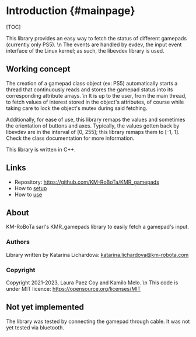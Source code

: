 # Introduction {#mainpage}
[TOC]

This library provides an easy way to fetch the status of different gamepads (currently only PS5). \n
The events are handled by evdev, the input event interface of the Linux kernel; as such, the libevdev library is used.

## Working concept
The creation of a gamepad class object (ex: PS5) automatically starts a thread that continuously reads and stores the gamepad status into its corresponding attribute arrays. \n
It is up to the user, from the main thread, to fetch values of interest stored in the object's attributes, of course while taking care to lock the object's mutex during said fetching. 

Additionally, for ease of use, this library remaps the values and sometimes the orientation of buttons and axes. Typically, the values gotten back by libevdev are in the interval of [0, 255]; this library remaps them to [-1, 1].
Check the class documentation for more information. 

This library is written in C++.


## Links

- Repository: https://github.com/KM-RoBoTa/KMR_gamepads
- How to [setup](#setup)
- How to [use](#how-to-use)


## About

KM-RoBoTa sarl's KMR_gamepads library to easily fetch a gamepad's input.

### Authors
Library written by Katarina Lichardova: katarina.lichardova@km-robota.com

### Copyright
Copyright 2021-2023, Laura Paez Coy and Kamilo Melo. \n
This code is under MIT licence: https://opensource.org/licenses/MIT


## Not yet implemented
The library was tested by connecting the gamepad through cable. It was not yet tested via bluetooth.
